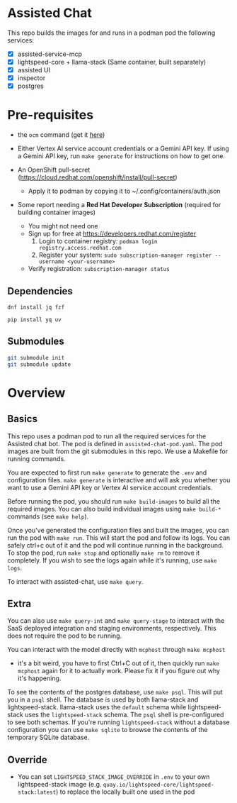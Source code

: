 # Assisted Chat

This repo builds the images for and runs in a podman pod the following services:
- [x] assisted-service-mcp
- [x] lightspeed-core + llama-stack (Same container, built separately)
- [x] assisted UI
- [x] inspector
- [x] postgres

# Pre-requisites

- the `ocm` command (get it [here](https://console.redhat.com/openshift/token))

- Either Vertex AI service account credentials or a Gemini API key. If using a Gemini API key, run `make generate` for instructions on how to get one.

- An OpenShift pull-secret (https://cloud.redhat.com/openshift/install/pull-secret)
    - Apply it to podman by copying it to ~/.config/containers/auth.json

- Some report needing a **Red Hat Developer Subscription** (required for building container images)
  - You might not need one
  - Sign up for free at https://developers.redhat.com/register
    1. Login to container registry: `podman login registry.access.redhat.com`
    2. Register your system: `sudo subscription-manager register --username <your-username>`
  - Verify registration: `subscription-manager status`

## Dependencies

`dnf install jq fzf`

`pip install yq uv`

## Submodules

```bash
git submodule init
git submodule update
```

# Overview

## Basics

This repo uses a podman pod to run all the required services for the Assisted
chat bot. The pod is defined in `assisted-chat-pod.yaml`. The pod images are
built from the git submodules in this repo. We use a Makefile for running
commands.

You are expected to first run `make generate` to generate the `.env` and
configuration files. `make generate` is interactive and will ask you whether
you want to use a Gemini API key or Vertex AI service account credentials. 

Before running the pod, you should run `make build-images` to build all the
required images. You can also build individual images using `make build-*`
commands (see `make help`).

Once you've generated the configuration files and built the images, you can run
the pod with `make run`. This will start the pod and follow its logs. You can
safely ctrl+c out of it and the pod will continue running in the background. To
stop the pod, run `make stop` and optionally `make rm` to remove it completely.
If you wish to see the logs again while it's running, use `make logs`.

To interact with assisted-chat, use `make query`. 

## Extra

You can also use `make query-int` and `make query-stage` to interact with the
SaaS deployed integration and staging environments, respectively. This does not
require the pod to be running.

You can interact with the model directly with `mcphost` through `make mcphost`
- it's a bit weird, you have to first Ctrl+C out of it, then quickly run `make
mcphost` again for it to actually work. Please fix it if you figure out why
it's happening.

To see the contents of the postgres database, use `make psql`. This will put
you in a `psql` shell. The database is used by both llama-stack and
lightspeed-stack. llama-stack uses the `default` schema while lightspeed-stack
uses the `lightspeed-stack` schema. The `psql` shell is pre-configured to see
both schemas. If you're running `lightspeed-stack` without a database
configuration you can use `make sqlite` to browse the contents of the temporary
SQLite database.


## Override

- You can set `LIGHTSPEED_STACK_IMAGE_OVERRIDE` in `.env` to your own lightspeed-stack image (e.g. `quay.io/lightspeed-core/lightspeed-stack:latest`) to replace the locally built one used in the pod
